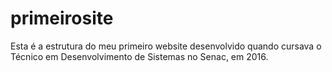 # primeirosite


Esta é a estrutura do meu primeiro website desenvolvido quando cursava o Técnico em Desenvolvimento de Sistemas no Senac, em 2016. 
